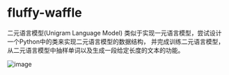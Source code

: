 # fluffy-waffle
二元语言模型(Unigram Language Model)
类似于实现一元语言模型，尝试设计一个Python中的类来实现二元语言模型的数据结构，
并完成训练二元语言模型，从二元语言模型中抽样单词以及生成一段给定长度的文本的功能。

![image](https://github.com/cui3007/fluffy-waffle/assets/133840264/0d65baa0-e0d1-430b-b310-96a9538f721a)
